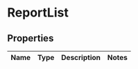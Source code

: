 
# ReportList

## Properties
Name | Type | Description | Notes
------------ | ------------- | ------------- | -------------



